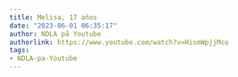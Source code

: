 ```yaml
---
title: Melisa, 17 años
date: "2023-06-01 06:35:17"
author: NDLA på Youtube
authorlink: https://www.youtube.com/watch?v=HismWpjjMco
tags:
- NDLA-pa-Youtube
---
```

